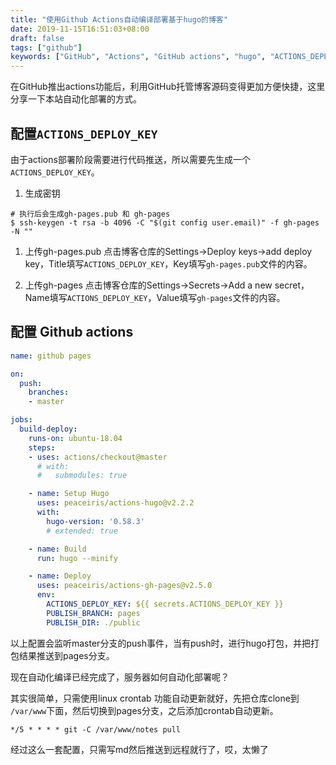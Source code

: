 ```yaml
---
title: "使用Github Actions自动编译部署基于hugo的博客"
date: 2019-11-15T16:51:03+08:00
draft: false
tags: ["github"]
keywords: ["GitHub", "Actions", "GitHub actions", "hugo", "ACTIONS_DEPLOY_KEY"]
---
```


在GitHub推出actions功能后，利用GitHub托管博客源码变得更加方便快捷，这里分享一下本站自动化部署的方式。

## 配置`ACTIONS_DEPLOY_KEY`
由于actions部署阶段需要进行代码推送，所以需要先生成一个`ACTIONS_DEPLOY_KEY`。

1. 生成密钥
```shell
# 执行后会生成gh-pages.pub 和 gh-pages
$ ssh-keygen -t rsa -b 4096 -C "$(git config user.email)" -f gh-pages -N ""
```
1. 上传gh-pages.pub
点击博客仓库的Settings->Deploy keys->add deploy key，Title填写`ACTIONS_DEPLOY_KEY`，Key填写`gh-pages.pub`文件的内容。

1. 上传gh-pages
点击博客仓库的Settings->Secrets->Add a new secret，Name填写`ACTIONS_DEPLOY_KEY`，Value填写`gh-pages`文件的内容。


## 配置 Github actions

```yml
name: github pages

on:
  push:
    branches:
    - master

jobs:
  build-deploy:
    runs-on: ubuntu-18.04
    steps:
    - uses: actions/checkout@master
      # with:
      #   submodules: true

    - name: Setup Hugo
      uses: peaceiris/actions-hugo@v2.2.2
      with:
        hugo-version: '0.58.3'
        # extended: true

    - name: Build
      run: hugo --minify

    - name: Deploy
      uses: peaceiris/actions-gh-pages@v2.5.0
      env:
        ACTIONS_DEPLOY_KEY: ${{ secrets.ACTIONS_DEPLOY_KEY }}
        PUBLISH_BRANCH: pages
        PUBLISH_DIR: ./public
```

以上配置会监听master分支的push事件，当有push时，进行hugo打包，并把打包结果推送到pages分支。

现在自动化编译已经完成了，服务器如何自动化部署呢？

其实很简单，只需使用linux crontab 功能自动更新就好，先把仓库clone到 `/var/www`下面，然后切换到pages分支，之后添加crontab自动更新。
```shell
*/5 * * * * git -C /var/www/notes pull
```

经过这么一套配置，只需写md然后推送到远程就行了，哎，太懒了
